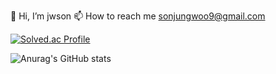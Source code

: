 👋 Hi, I’m jwson
📫 How to reach me sonjungwoo9@gmail.com

[![Solved.ac Profile](http://mazassumnida.wtf/api/v2/generate_badge?boj=sonjungwoo9)](https://solved.ac/sonjungwoo9/)

![Anurag's GitHub stats](https://github-readme-stats.vercel.app/api?username=jwson-automation&show_icons=true&theme=cobalt)

<!---
jwson-automation/jwson-automation is a ✨ special ✨ repository because its `README.md` (this file) appears on your GitHub profile.
You can click the Preview link to take a look at your changes.
--->
